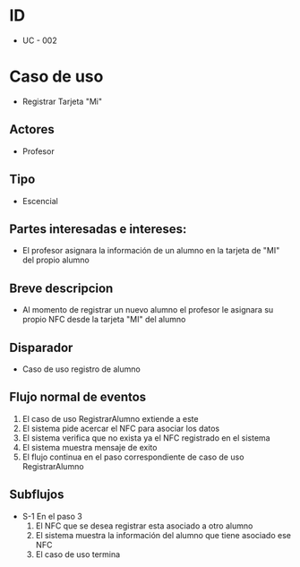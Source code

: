 # ID
- UC - 002
  
# Caso de uso
* Registrar Tarjeta "Mi"
   
## Actores
* Profesor
  
## Tipo 
* Escencial
   
## Partes interesadas e intereses:
- El profesor asignara la información de un alumno en la tarjeta de "MI" del propio alumno
  
## Breve descripcion
- Al momento de registrar un nuevo alumno el profesor le asignara su propio NFC desde la tarjeta "MI" del alumno
  
## Disparador
- Caso de uso registro de alumno

## Flujo normal de eventos
1. El caso de uso RegistrarAlumno extiende a este
2. El sistema pide acercar el NFC para asociar los datos
3. El sistema verifica que no exista ya el NFC registrado en el sistema
4. El sistema muestra mensaje de exito
5. El flujo continua en el paso correspondiente de caso de uso RegistrarAlumno

   
## Subflujos
- S-1 En el paso 3
    1. El NFC que se desea registrar esta asociado a otro alumno
    2. El sistema muestra la información del alumno que tiene asociado ese NFC
    3. El caso de uso termina

